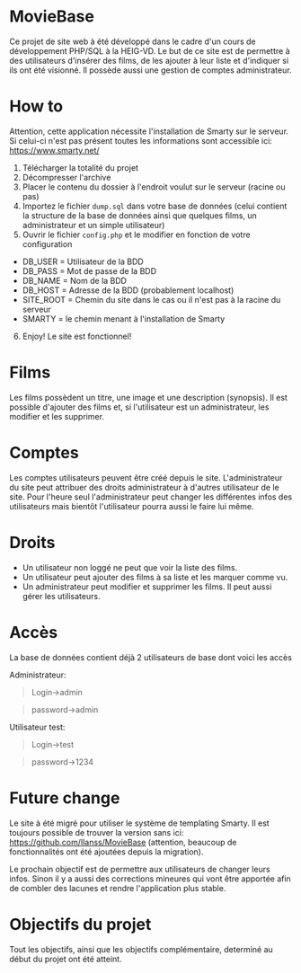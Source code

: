 # MovieBase
Ce projet de site web à été développé dans le cadre d'un cours de développement PHP/SQL à la HEIG-VD. Le but de ce site est de permettre à des utilisateurs d'insérer des films, de les ajouter à leur liste et d'indiquer si ils ont été visionné. Il possède aussi une gestion de comptes administrateur.

# How to
Attention, cette application nécessite l'installation de Smarty sur le serveur. Si celui-ci n'est pas présent toutes les informations sont accessible ici: https://www.smarty.net/
1. Télécharger la totalité du projet
2. Décompresser l'archive
3. Placer le contenu du dossier à l'endroit voulut sur le serveur (racine ou pas)
4. Importez le fichier `dump.sql` dans votre base de données (celui contient la structure de la base de données ainsi que quelques films, un administrateur et un simple utilisateur)
5. Ouvrir le fichier `config.php` et le modifier en fonction de votre configuration
  * DB_USER = Utilisateur de la BDD
  * DB_PASS = Mot de passe de la BDD
  * DB_NAME = Nom de la BDD
  * DB_HOST = Adresse de la BDD (probablement localhost)
  * SITE_ROOT = Chemin du site dans le cas ou il n'est pas à la racine du serveur
  * SMARTY = le chemin menant à l'installation de Smarty
6. Enjoy! Le site est fonctionnel!

# Films
Les films possèdent un titre, une image et une description (synopsis). Il est possible d'ajouter des films et, si l'utilisateur est un administrateur, les modifier et les supprimer.

# Comptes
Les comptes utilisateurs peuvent être créé depuis le site. L'administrateur du site peut attribuer des droits administrateur à d'autres utilisateur de le site. Pour l'heure seul l'administrateur peut changer les différentes infos des utilisateurs mais bientôt l'utilisateur pourra aussi le faire lui même.

# Droits
* Un utilisateur non loggé ne peut que voir la liste des films.
* Un utilisateur peut ajouter des films à sa liste et les marquer comme vu.
* Un administrateur peut modifier et supprimer les films. Il peut aussi gérer les utilisateurs.

# Accès
La base de données contient déjà 2 utilisateurs de base dont voici les accès

Administrateur:
> Login->admin

> password->admin

Utilisateur test:
> Login->test

> password->1234

# Future change
Le site à été migré pour utiliser le système de templating Smarty. Il est toujours possible de trouver la version sans ici: https://github.com/Ilanss/MovieBase (attention, beaucoup de fonctionnalités ont été ajoutées depuis la migration).

Le prochain objectif est de permettre aux utilisateurs de changer leurs infos. Sinon il y a aussi des corrections mineures qui vont être apportée afin de combler des lacunes et rendre l'application plus stable.

# Objectifs du projet
Tout les objectifs, ainsi que les objectifs complémentaire, determiné au début du projet ont été atteint.
